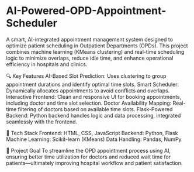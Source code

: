 # AI-Powered-OPD-Appointment-Scheduler
A smart, AI-integrated appointment management system designed to optimize patient scheduling in Outpatient Departments (OPDs). This project combines machine learning (KMeans clustering) and real-time scheduling logic to minimize overlaps, reduce idle time, and enhance operational efficiency in hospitals and clinics.

🔍 Key Features
AI-Based Slot Prediction: Uses clustering to group appointment durations and identify optimal time slots.
Smart Scheduler: Dynamically allocates appointments to avoid conflicts and overlaps.
Interactive Frontend: Clean and responsive UI for booking appointments, including doctor and time slot selection.
Doctor Availability Mapping: Real-time filtering of doctors based on available time slots.
Flask-Powered Backend: Python backend handles logic and data processing, integrated seamlessly with the frontend.

🚀 Tech Stack
Frontend: HTML, CSS, JavaScript
Backend: Python, Flask
Machine Learning: Scikit-learn (KMeans)
Data Handling: Pandas, NumPy

🎯 Project Goal
To streamline the OPD appointment process using AI, ensuring better time utilization for doctors and reduced wait time for patients—ultimately improving hospital workflow and patient satisfaction.
